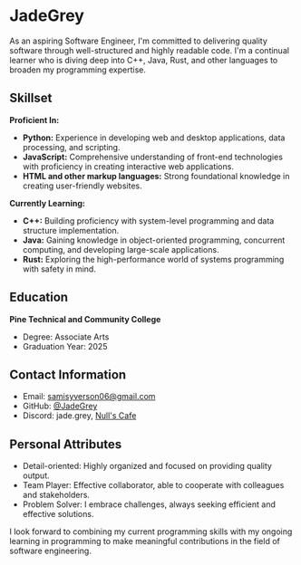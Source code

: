 # JadeGrey

As an aspiring Software Engineer, I'm committed to delivering quality software through well-structured and highly readable code. I'm a continual learner who is diving deep into C++, Java, Rust, and other languages to broaden my programming expertise.

## Skillset

**Proficient In:**

- **Python:** Experience in developing web and desktop applications, data processing, and scripting.
- **JavaScript:** Comprehensive understanding of front-end technologies with proficiency in creating interactive web applications.
- **HTML and other markup languages:** Strong foundational knowledge in creating user-friendly websites.

**Currently Learning:**

- **C++:** Building proficiency with system-level programming and data structure implementation.
- **Java:** Gaining knowledge in object-oriented programming, concurrent computing, and developing large-scale applications.
- **Rust:** Exploring the high-performance world of systems programming with safety in mind.


## Education

**Pine Technical and Community College**

- Degree: Associate Arts
- Graduation Year: 2025

## Contact Information

- Email: [samisyverson06@gmail.com](mailto:samisyverson06@gmail.com)
- GitHub: [@JadeGrey](https://github.com/JadeGrey)
- Discord: jade.grey, [Null's Cafe](https://discord.gg/UXRhCZUwyz)

## Personal Attributes

- Detail-oriented: Highly organized and focused on providing quality output.
- Team Player: Effective collaborator, able to cooperate with colleagues and stakeholders.
- Problem Solver: I embrace challenges, always seeking efficient and effective solutions.

I look forward to combining my current programming skills with my ongoing learning in programming to make meaningful contributions in the field of software engineering.
